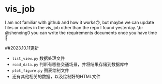# vis_job
I am not familiar with github and how it works🙃, but maybe we can update files or codes in the vis_job other than the repo I found yesterday.
\br
@shenxing0 you can write the requirements documents once you have time🤝

##2023.10.11更新
- `list_view.py` 数据处理文件
- `road_data.py` 判断有哪些交通场景，并将结果存储到数据库中
- `plot_figure.py` 图表绘制文件
- 还有其他相关的数据，以及绘制好的HTML文件
